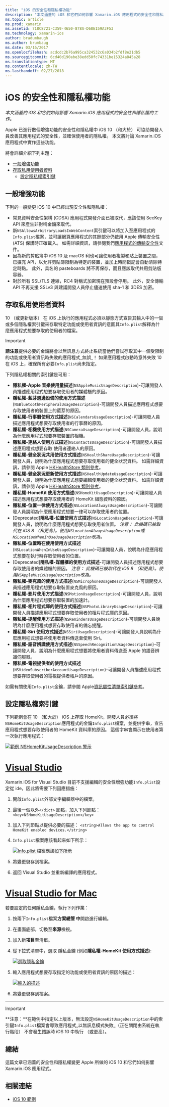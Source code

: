 ```yaml
---
title: "iOS 的安全性和隱私權功能"
description: "本文涵蓋的 iOS 和它們如何影響 Xamarin.iOS 應用程式的安全性和隱私權的工作。"
ms.topic: article
ms.prod: xamarin
ms.assetid: 718C8721-C359-4650-878A-D68E159A3F53
ms.technology: xamarin-ios
author: bradumbaugh
ms.author: brumbaug
ms.date: 03/16/2017
ms.openlocfilehash: acdcdc2b76a995ca324532c6a034b2fdf8e21db5
ms.sourcegitcommit: 6cd40d190abe38edd50fc74331be15324a845a28
ms.translationtype: MT
ms.contentlocale: zh-TW
ms.lasthandoff: 02/27/2018
---
```

# <a name="ios-security-and-privacy-features"></a>iOS 的安全性和隱私權功能

_本文涵蓋的 iOS 和它們如何影響 Xamarin.iOS 應用程式的安全性和隱私權的工作。_

Apple 已進行數個增強功能的安全性和隱私權中 iOS 10 （和大於） 可協助開發人員改善其應用程式的安全性，並確保使用者的隱私權。 本文將討論 Xamarin.iOS 應用程式中實作這些功能。

將會詳細介紹下列主題：

- [一般增強功能](#General-Enhancements)
- [存取私用使用者資料](#Accessing-Private-User-Data)
    - [設定隱私權索引鍵](#Setting-Privacy-Keys)
    
<a name="General-Enhancements" />

## <a name="general-enhancements"></a>一般增強功能

下列的一般變更 iOS 10 中已經出現安全性和隱私權：

- 常見資料安全性架構 (CDSA) 應用程式開發介面已被取代，應該使用 SecKey API 來產生非對稱金鑰來取代。
- 新`NSAllowsArbitraryLoadsInWebContent`索引鍵可以將加入至應用程式的`Info.plist`檔案，並可讓網頁應用程式的其餘部分仍啟用 Apple 傳輸安全性 (ATS) 保護時正確載入。 如需詳細資訊，請參閱我們[應用程式的傳輸安全性](~/ios/app-fundamentals/ats.md)文件。
- 因為新的剪貼簿中 iOS 10 及 macOS 利也可讓使用者複製和貼上裝置之間，已擴充 API，以允許剪貼簿限制為特定的裝置，並加上時間戳記會自動清除特定時點。 此外，具名的 pasteboards 將不再保存，而且應該取代共用剪貼版容器。
- 對於所有 SSL/TLS 連線，RC4 對稱式加密現在預設會停用。 此外，安全傳輸 API 不再支援 SSLv3 與建議開發人員停止儘速使用 sha-1 和 3DES 加密。

<a name="Accessing-Private-User-Data" />

## <a name="accessing-private-user-data"></a>存取私用使用者資料

10 （或更新版本） 在 iOS 上執行的應用程式必須以靜態方式宣告其輸入中的一個或多個隱私權索引鍵來存取特定功能或使用者資訊的意圖其`Info.plist`解釋為什麼應用程式想要存取的使用者的檔案。

> [!IMPORTANT]
> **請注意**提供必要的金鑰將會以無訊息方式終止系統當他們嘗試存取其中一個受限制的功能或使用者資訊時失敗的應用程式_無誤_！ 如果應用程式啟動時意外失敗 10 在 iOS 上，確保所有必要`Info.plist`尚未指定。

下列隱私權相關的索引鍵是可用：

- **隱私權-Apple 音樂使用量描述**(`NSAppleMusicUsageDescription`)-可讓開發人員描述應用程式想要存取使用者的媒體櫃的原因。
- **隱私權-藍芽週邊設備的使用方式描述**(`NSBluetoothPeripheralUsageDescription`)-可讓開發人員描述應用程式想要存取使用者的裝置上的藍芽的原因。
- **隱私權-行事曆使用方式描述**(`NSCalendarsUsageDescription`)-可讓開發人員描述應用程式想要存取使用者的行事曆的原因。
- **隱私權-相機使用方式描述**(`NSCameraUsageDescription`)-可讓開發人員，說明為什麼應用程式想要存取裝置的相機。
- **隱私權-連絡人使用方式描述**(`NSContactsUsageDescription`)-可讓開發人員描述應用程式想要存取 使用者連絡人的原因。
- **隱私權-健全狀況共用使用方式描述**(`NSHealthShareUsageDescription`)-可讓開發人員，說明為什麼應用程式想要存取使用者的健全狀況資料。 如需詳細資訊，請參閱 Apple [HKHealthStore 類別參考](https://developer.apple.com/reference/healthkit/hkhealthstore)。
- **隱私權-健全狀況更新使用方式描述**(`NSHealthUpdateUsageDescription`)-可讓開發人員，說明為什麼應用程式想要編輯使用者的健全狀況資料。 如需詳細資訊，請參閱 Apple [HKHealthStore 類別參考](https://developer.apple.com/reference/healthkit/hkhealthstore)。
- **隱私權-HomeKit 使用方式描述**(`NSHomeKitUsageDescription`)-可讓開發人員描述應用程式想要存取使用者的 HomeKit 組態資料的原因。
- **隱私權-位置一律使用方式描述**(`NSLocationAlwaysUsageDescription`)-可讓開發人員說明為什麼應用程式想要一律可以存取使用者的位置。
- [Deprecated]**隱私權-位置使用方式描述**(`NSLocationUsageDescription`)-可讓開發人員，說明為什麼應用程式想要存取使用者位置。 *注意： 此機碼已被取代在 iOS 8 （和更高）。使用`NSLocationAlwaysUsageDescription`或`NSLocationWhenInUseUsageDescription`改為。*
- **隱私權-位置時在使用使用方式描述**(`NSLocationWhenInUseUsageDescription`)-可讓開發人員，說明為什麼應用程式想要在執行時存取使用者的位置。
- [Deprecated]**隱私權-媒體櫃的使用方式描述**-可讓開發人員描述應用程式想要存取使用者的媒體櫃的原因。 *注意： 此機碼已被取代在 iOS 8 （和更高）。使用`NSAppleMusicUsageDescription`改為。*
- **隱私權-麥克風的使用方式描述**(`NSMicrophoneUsageDescription`)-可讓開發人員描述應用程式想要存取裝置麥克風的原因。
- **隱私權-影片使用方式描述**(`NSMotionUsageDescription`)-可讓開發人員，說明為什麼應用程式想要存取裝置的加速計。
- **隱私權-相片程式庫的使用方式描述**(`NSPhotoLibraryUsageDescription`)-可讓開發人員描述應用程式想要存取使用者的相片程式庫的原因。
- **隱私權-提醒使用方式描述**(`NSRemindersUsageDescription`)-可讓開發人員說明為什麼應用程式想要存取使用者的備忘提醒。
- **隱私權-Siri 使用方式描述**(`NSSiriUsageDescription`)-可讓開發人員說明為什麼應用程式想要將使用者資料傳送至使用 Siri。
- **隱私權-語音辨識使用方式描述**(`NSSpeechRecognitionUsageDescription`)-可讓開發人員，說明為什麼應用程式想要將使用者資料傳送至 Apple 的語音辨識伺服器。
- **隱私權-電視提供者的使用方式描述**(`NSVideoSubscriberAccountUsageDescription`)-可讓開發人員描述應用程式想要存取使用者的電視提供者帳戶的原因。

如需有關使用`Info.plist`金鑰，請參閱 Apple[資訊屬性清單索引鍵參考](https://developer.apple.com/library/content/documentation/General/Reference/InfoPlistKeyReference/Introduction/Introduction.html#//apple_ref/doc/uid/TP40009248-SW1)。

<a name="Setting-Privacy-Keys" />

## <a name="setting-privacy-keys"></a>設定隱私權索引鍵

下列範例會在 10 （和大於） iOS 上存取 HomeKit，開發人員必須將`NSHomeKitUsageDescription`應用程式的金鑰`Info.plist`檔案，並提供字串，宣告應用程式想要存取使用者的 HomeKit 資料庫的原因。 這個字串會顯示在使用者第一次執行應用程式：

[ ![](security-privacy-images/info01.png "範例 NSHomeKitUsageDescription 警示")](security-privacy-images/info01.png)

# <a name="visual-studiotabvswin"></a>[Visual Studio](#tab/vswin)

Xamarin.iOS for Visual Studio 目前不支援編輯的安全性增強功能`Info.plist`設定從 ide，因此將需要下列因應措施：

1. 開啟`Info.plist`外部文字編輯器中的檔案。
2. 最後一個以外`</dict>` 節點，加入下列節點： `<key>NSHomeKitUsageDescription</key>`
3. 加入下列節點以提供必要的描述： `<string>Allows the app to control HomeKit enabled devices.</string>`
4. `Info.plist`檔案應該看起來如下所示： 

    [ ![](security-privacy-images/info02vs.png "Info.plist 檔案應該如下所示")](security-privacy-images/info02vs.png)
4. 將變更儲存到檔案。
5. 返回 Visual Studio 並重新編譯的應用程式。

# <a name="visual-studio-for-mactabvsmac"></a>[Visual Studio for Mac](#tab/vsmac)

若要設定的任何隱私金鑰，執行下列作業：

1. 按兩下`Info.plist`檔案**方案總管 中**開啟進行編輯。
2. 在畫面底部，切換至**來源**檢視。
3. 加入新**項目**至清單。
4. 從下拉式清單中，選取 隱私金鑰 (例如**隱私權-HomeKit 使用方式描述**): 

    [ ![](security-privacy-images/info02.png "選取隱私金鑰")](security-privacy-images/info02.png)
5. 輸入應用程式想要存取指定的功能或使用者資訊的原因的描述： 

    [ ![](security-privacy-images/info03.png "輸入的描述")](security-privacy-images/info03.png)
6. 將變更儲存到檔案。

-----

> [!IMPORTANT]
> **注意：**在範例中指定以上版本，無法設定`NSHomeKitUsageDescription`中的索引鍵`Info.plist`檔案會導致應用程式_以無訊息模式失敗_（正在關閉由系統在執行階段） 不會發生錯誤時 iOS 10 中執行 （或更高）。

<a name="Summary" />

## <a name="summary"></a>總結

這篇文章已涵蓋的安全性和隱私權變更 Apple 所做的 iOS 10 和它們如何影響 Xamarin.iOS 應用程式。



## <a name="related-links"></a>相關連結

- [iOS 10 範例](https://developer.xamarin.com/samples/ios/iOS10/)
